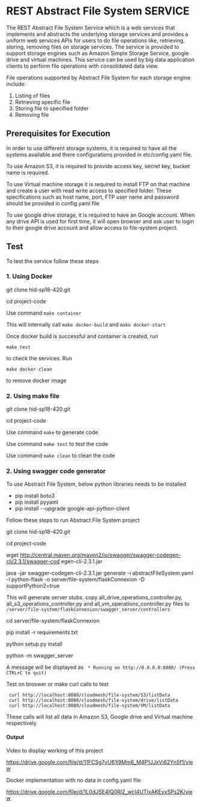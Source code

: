 # REST Abstract File System SERVICE


The REST Abstract File System Service which is a web services that
implements and abstracts the underlying storage services and provides
a uniform web services APIs for users to do file operations like,
retrieving, storing, removing files on storage services. The service
is provided to support storage engines such as Amazon Simple Storage
Service, google drive and virtual machines. This service can be used
by big data application clients to perform file operations with
consolidated data view.
  

File operations supported by Abstract File System for each storage
engine include:

1. Listing of files 
2. Retrieving specific file
3. Storing file to specified folder
4. Removing file

## Prerequisites for Execution

In order to use different storage systems, it is required to have 
all the systems available and there configurations provided in 
etc/config.yaml file.

To use Amazon S3, it is required to provide access key, secret key,
bucket name is required. 

To use Virtual machine storage it is required to install FTP on that 
machine and create a user with read write access to specified folder.
These specifications such as host name, port, FTP user name and password 
should be provided in config.yaml file

To use google drive storage, it is required to have an Google account. 
When any drive API is used for first time, it will open browser and ask 
user to login to their google drive account and allow access to file-system 
project.


## Test

To test the service follow these steps



### 1. Using Docker

git clone hid-sp18-420.git

cd project-code

Use command ``make container``

This will internally call ``make docker-build`` and ``make docker-start``

Once docker build is successful and container is created, run

    make test

to check the services. Run

    make docker-clean

to remove docker image



### 2. Using make file

git clone hid-sp18-420.git

cd project-code

Use command ``make`` to generate code 

Use command ``make test`` to test the code

Use command ``make clean`` to clean the code


### 2. Using swagger code generator

To use Abstract File System, below python libraries needs to be installed

* pip install boto3
* pip install pyyaml
* pip install --upgrade google-api-python-client


Follow these steps to run Abstract File System project

git clone hid-sp18-420.git

cd project-code

wget 
http://central.maven.org/maven2/io/swagger/swagger-codegen-cli/2.3.1/swagger-cod
egen-cli-2.3.1.jar

java -jar swagger-codegen-cli-2.3.1.jar generate  -i abstractFileSystem.yaml  
-l python-flask  -o server/file-system/flaskConnexion  -D supportPython2=true 

This will generate server stubs. copy all_drive_operations_controller.py, 
all_s3_operations_controller.py and all_vm_operations_controller.py files to 
``/server/file-system/flaskConnexion/swagger_server/controllers``

cd server/file-system/flaskConnexion

pip install -r requirements.txt

python setup.py install

python -m swagger_server

A message will be displayed as
	`` * Running on http://0.0.0.0:8080/ (Press CTRL+C to quit)``


Test on broswer or make curl calls to test
	 
     curl http://localhost:8080/cloudmesh/file-system/S3/listData
     curl http://localhost:8080/cloudmesh/file-system/drive/listData
     curl http://localhost:8080/cloudmesh/file-system/VM/listData

These calls will list all data in Amazon S3, Google drive and Virtual machine 
respectively
#### Output

Video to display working of this project 
	
<https://drive.google.com/file/d/11FCSg7vU61l9Mm6_M4P1JJxVi62Yn5f1/view>

Docker implementation with no data in config.yaml file 

<https://drive.google.com/file/d/1L0dJSE4IQ0RI2_wcI4UTIxAKEyxSPs2K/view>

